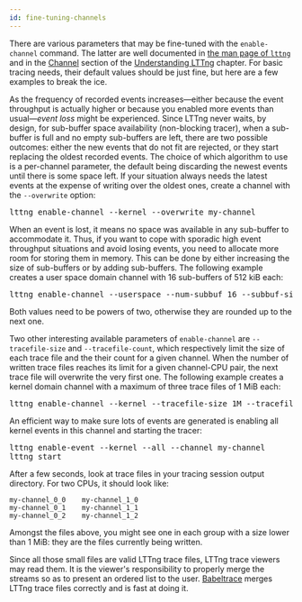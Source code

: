 ```yaml
---
id: fine-tuning-channels
---
```


There are various parameters that may be fine-tuned with the
`enable-channel` command. The latter are well documented in
<a href="/man/1/lttng/v2.5" class="ext">the man page of `lttng`</a>
and in the [Channel](#doc-channel) section of the
[Understanding LTTng](#doc-understanding-lttng) chapter. For basic
tracing needs, their default values should be just fine, but here are a
few examples to break the ice.

As the frequency of recorded events increases&mdash;either because the
event throughput is actually higher or because you enabled more events
than usual&mdash;_event loss_ might be experienced. Since LTTng never
waits, by design, for sub-buffer space availability (non-blocking
tracer), when a sub-buffer is full and no empty sub-buffers are left,
there are two possible outcomes: either the new events that do not fit
are rejected, or they start replacing the oldest recorded events.
The choice of which algorithm to use is a per-channel parameter, the
default being discarding the newest events until there is some space
left. If your situation always needs the latest events at the expense
of writing over the oldest ones, create a channel with the `--overwrite`
option:

<pre class="term">
lttng enable-channel --kernel --overwrite my-channel
</pre>

When an event is lost, it means no space was available in any
sub-buffer to accommodate it. Thus, if you want to cope with sporadic
high event throughput situations and avoid losing events, you need to
allocate more room for storing them in memory. This can be done by
either increasing the size of sub-buffers or by adding sub-buffers.
The following example creates a user space domain channel with
16&nbsp;sub-buffers of 512&nbsp;kiB each:

<pre class="term">
lttng enable-channel --userspace --num-subbuf 16 --subbuf-size 512k big-channel
</pre>

Both values need to be powers of two, otherwise they are rounded up
to the next one.

Two other interesting available parameters of `enable-channel` are
`--tracefile-size` and `--tracefile-count`, which respectively limit
the size of each trace file and the their count for a given channel.
When the number of written trace files reaches its limit for a given
channel-CPU pair, the next trace file will overwrite the very first
one. The following example creates a kernel domain channel with a
maximum of three trace files of 1&nbsp;MiB each:

<pre class="term">
lttng enable-channel --kernel --tracefile-size 1M --tracefile-count 3 my-channel
</pre>

An efficient way to make sure lots of events are generated is enabling
all kernel events in this channel and starting the tracer:

<pre class="term">
lttng enable-event --kernel --all --channel my-channel
lttng start
</pre>

After a few seconds, look at trace files in your tracing session
output directory. For two CPUs, it should look like:

~~~ text
my-channel_0_0    my-channel_1_0
my-channel_0_1    my-channel_1_1
my-channel_0_2    my-channel_1_2
~~~

Amongst the files above, you might see one in each group with a size
lower than 1&nbsp;MiB: they are the files currently being written.

Since all those small files are valid LTTng trace files, LTTng trace
viewers may read them. It is the viewer's responsibility to properly
merge the streams so as to present an ordered list to the user.
<a href="http://diamon.org/babeltrace" class="ext">Babeltrace</a>
merges LTTng trace files correctly and is fast at doing it.
